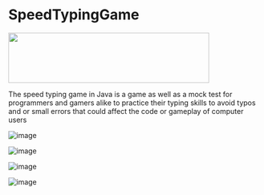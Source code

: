 # SpeedTypingGame

<img src="https://github.com/samisafk/SpeedTypingGame/assets/75417490/ae2295f2-5c20-4bc4-ba9e-1f1bc6ea5aa7" width="400" height="100">

The speed typing game in Java is a game as well as a mock test for programmers and gamers alike to practice their typing skills to avoid typos and or small errors that could affect the code or gameplay of computer users

![image](https://github.com/samisafk/SpeedTypingGame/assets/75417490/9ca6a27c-9a9a-4b24-816a-cda590aa2310)

![image](https://github.com/samisafk/SpeedTypingGame/assets/75417490/598bf717-712b-4b94-ae3f-1af3c8f7051b)

![image](https://github.com/samisafk/SpeedTypingGame/assets/75417490/968caa13-2528-4c88-9a6d-c4547a0d0ef5)

![image](https://github.com/samisafk/SpeedTypingGame/assets/75417490/28549539-e69b-4f3f-bfa1-3bfa961d953d)


